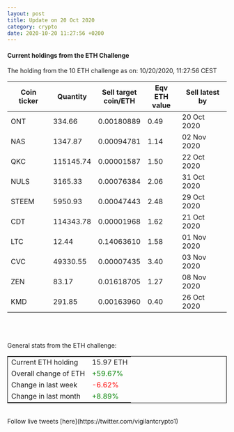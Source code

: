 ```yaml
---
layout: post
title: Update on 20 Oct 2020
category: crypto
date: 2020-10-20 11:27:56 +0200
---
```

<!-- Global site tag (gtag.js) - Google Analytics -->
<script async src="https://www.googletagmanager.com/gtag/js?id=UA-103831149-5"></script>
<script>
  window.dataLayer = window.dataLayer || [];
  function gtag(){dataLayer.push(arguments);}
  gtag('js', new Date());

  gtag('config', 'UA-103831149-5');
</script>


#### Current holdings from the ETH Challenge

The holding from the 10 ETH challenge as on: 10/20/2020, 11:27:56 CEST

|Coin ticker|Quantity|Sell target<br>coin/ETH|Eqv ETH<br>value|Sell latest by|
|-----------|--------|-----------|-----------|--------------|
ONT|334.66|  0.00180889|0.49|20 Oct 2020|
NAS|1347.87|  0.00094781|1.14|02 Nov 2020|
QKC|115145.74|  0.00001587|1.50|22 Oct 2020|
NULS|3165.33|  0.00076384|2.06|31 Oct 2020|
STEEM|5950.93|  0.00047443|2.48|29 Oct 2020|
CDT|114343.78|  0.00001968|1.62|21 Oct 2020|
LTC|12.44|  0.14063610|1.58|01 Nov 2020|
CVC|49330.55|  0.00007435|3.40|03 Nov 2020|
ZEN|83.17|  0.01618705|1.27|08 Nov 2020|
KMD|291.85|  0.00163960|0.40|26 Oct 2020|

<br>
<br>
<br>
General stats from the ETH challenge:

<table style="border:1px solid black;margin-left:auto;margin-right:auto;">
	<tbody>
	<tr>
		<td>Current ETH holding</td>
		<td>     15.97 ETH</td>
	</tr>
	<tr>
		<td>Overall change of ETH</td>
		<td><font color="green">+59.67%</font></td>
	</tr>
	<tr>
		<td>Change in last week</td>
		<td><font color="red">-6.62%</font></td>
	</tr>
	<tr>
		<td>Change in last month</td>
		<td><font color="green">+8.89%</font></td>
	</tr>
	</tbody>
</table>

<br>
Follow live tweets [here](https://twitter.com/vigilantcrypto1)
<br>
<br>